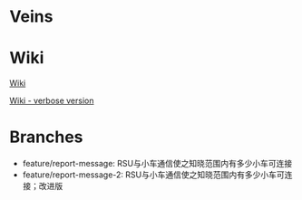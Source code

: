 # Veins



# Wiki

[Wiki](https://github.com/SpereShelde/Veins/wiki)

[Wiki - verbose version](https://blog.zifan.wang/zh/categories/Veins/)

# Branches

- feature/report-message: RSU与小车通信使之知晓范围内有多少小车可连接
- feature/report-message-2: RSU与小车通信使之知晓范围内有多少小车可连接；改进版
